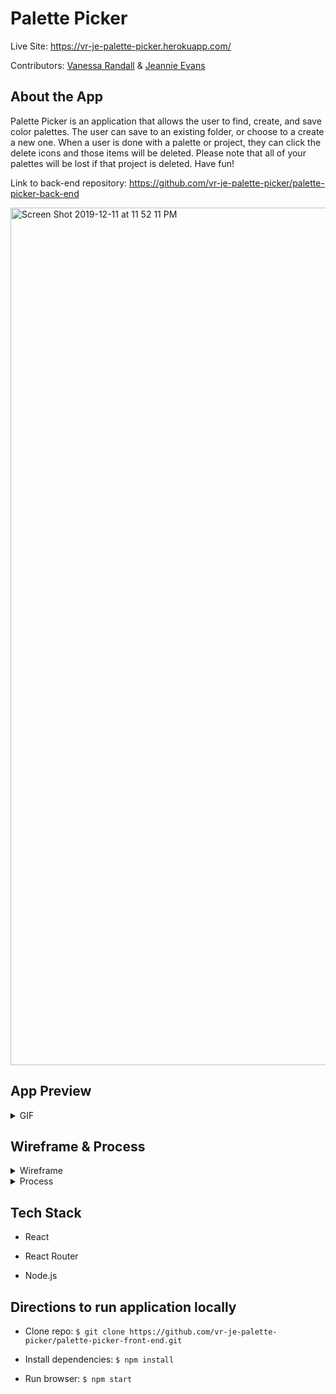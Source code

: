 # Palette Picker

Live Site: https://vr-je-palette-picker.herokuapp.com/

Contributors: [Vanessa Randall](https://github.com/vrandall66) & [Jeannie Evans](https://github.com/jmevans0211)

## About the App
Palette Picker is an application that allows the user to find, create, and save color palettes. The user can save to an existing folder, or choose to a create a new one. When a user is done with a palette or project, they can click the delete icons and those items will be deleted. Please note that all of your palettes will be lost if that project is deleted. Have fun!

Link to back-end repository: https://github.com/vr-je-palette-picker/palette-picker-back-end

<img width="1372" alt="Screen Shot 2019-12-11 at 11 52 11 PM" src="https://user-images.githubusercontent.com/48900496/70689408-6d5e4c00-1c71-11ea-96ba-6267537228d1.png">

## App Preview
<details>
  <summary>GIF</summary>
  
![palettepickerreadme](https://user-images.githubusercontent.com/48900496/70690185-60425c80-1c73-11ea-935d-0ca71284ab28.gif)

</details>


## Wireframe & Process
<details>
  <summary>Wireframe</summary>
  ![IMG_2569](https://user-images.githubusercontent.com/48900496/70689667-1dcc5000-1c72-11ea-8671-4725bd4e95be.JPG)
</details>

<details>
  <summary>Process</summary>
    We worked as a team, pairing and collaborating often. We began our process by wireframing and then built our backend in Node.js. While programming the backend, we set up continuous integration and deployed to heroku. After building the backend we revised our wireframe and dove into building out the front end in React. Finally, we deployed our frontend to heroku, making our application fully usable on a live site.
  
  #### Project Board
  https://github.com/orgs/vr-je-palette-picker/projects/1

</details>


## Tech Stack

- React

- React Router

- Node.js

## Directions to run application locally

- Clone repo: `$ git clone https://github.com/vr-je-palette-picker/palette-picker-front-end.git`

- Install dependencies: `$ npm install`

- Run browser: `$ npm start`
